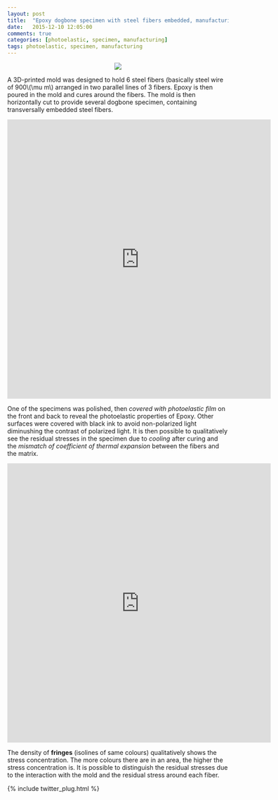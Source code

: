 ```yaml
---
layout: post
title:  "Epoxy dogbone specimen with steel fibers embedded, manufacturing and qualitative residual stress evaluation"
date:   2015-12-10 12:05:00
comments: true
categories: [photoelastic, specimen, manufacturing]
tags: photoelastic, specimen, manufacturing
---
```


<div align="center">
<img src="{{ site.url }}/assets/d638_drawing.png"/>
</div>


   A 3D-printed mold was designed to hold 6 steel fibers (basically steel wire of 900\\(\mu m\\) arranged in two parallel lines of 3 fibers. 
Epoxy is then poured in the mold and cures around the fibers. The mold is then horizontally cut to provide several dogbone specimen, containing transversally embedded steel fibers.

<div align="center">
<iframe width='600' height='635' src='https://pictures.lytro.com/ilyasst/pictures/1087251/embed?enableAttribution=1&enableLogo=1&enableFullscreen=1&enableHelp=1&enablePlay=1' frameborder='0' allowfullscreen scrolling='no'></iframe>
</div>


   One of the specimens was polished, then *covered with photoelastic film* on the front and back to reveal the photoelastic properties of Epoxy.
Other surfaces were covered with black ink to avoid non-polarized light diminushing the contrast of polarized light.
It is then possible to qualitatively see the residual stresses in the specimen due to *cooling* after curing and the *mismatch of coefficient of thermal expansion* between the fibers and the matrix.

<div align="center">
<iframe width='600' height='635' src='https://pictures.lytro.com/ilyasst/pictures/1087282/embed' frameborder='0' allowfullscreen scrolling='no'></iframe>
</div>


   The density of **fringes** (isolines of same colours) qualitatively shows the stress concentration. The more colours there are in an area, the higher the stress concentration is.
It is possible to distinguish the residual stresses due to the interaction with the mold and the residual stress around each fiber.

{% include twitter_plug.html %}
